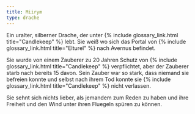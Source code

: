 ```yaml
---
title: Miirym
type: drache
---
```


Ein uralter, silberner Drache, der unter {% include glossary_link.html title="Candlekeep" %}
lebt. Sie weiß wo sich das Portal von {% include glossary_link.html title="Elturel" %}
nach Avernus befindet.

Sie wurde von einem Zauberer zu 20 Jahren Schutz von {% include glossary_link.html title="Candlekeep" %} verpflichtet,
aber der Zauberer starb nach bereits 15 davon. Sein Zauber war so stark, dass
niemand sie befreien konnte und selbst nach ihrem Tod konnte sie {% include glossary_link.html title="Candlekeep" %}
nicht verlassen.

Sie sehnt sich nichts lieber, als jemandem zum Reden zu haben und ihre
Freiheit und den Wind unter ihren Fluegeln spüren zu können.
